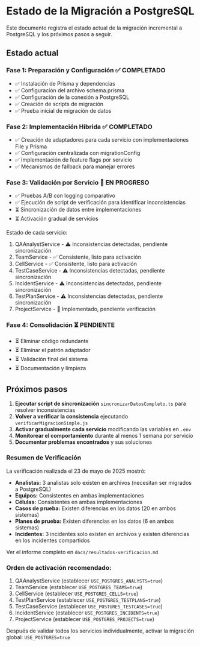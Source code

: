 # Estado de la Migración a PostgreSQL

Este documento registra el estado actual de la migración incremental a PostgreSQL y los próximos pasos a seguir.

## Estado actual 

### Fase 1: Preparación y Configuración ✅ COMPLETADO
- ✅ Instalación de Prisma y dependencias
- ✅ Configuración del archivo schema.prisma
- ✅ Configuración de la conexión a PostgreSQL
- ✅ Creación de scripts de migración
- ✅ Prueba inicial de migración de datos

### Fase 2: Implementación Híbrida ✅ COMPLETADO
- ✅ Creación de adaptadores para cada servicio con implementaciones File y Prisma
- ✅ Configuración centralizada con migrationConfig
- ✅ Implementación de feature flags por servicio
- ✅ Mecanismos de fallback para manejar errores

### Fase 3: Validación por Servicio 🔄 EN PROGRESO
- ✅ Pruebas A/B con logging comparativo
- ✅ Ejecución de script de verificación para identificar inconsistencias
- ⏳ Sincronización de datos entre implementaciones
- ⏳ Activación gradual de servicios

Estado de cada servicio:
1. QAAnalystService - ⚠️ Inconsistencias detectadas, pendiente sincronización
2. TeamService - ✅ Consistente, listo para activación
3. CellService - ✅ Consistente, listo para activación
4. TestCaseService - ⚠️ Inconsistencias detectadas, pendiente sincronización
5. IncidentService - ⚠️ Inconsistencias detectadas, pendiente sincronización
6. TestPlanService - ⚠️ Inconsistencias detectadas, pendiente sincronización
7. ProjectService - 🔄 Implementado, pendiente verificación

### Fase 4: Consolidación ⏳ PENDIENTE
- ⏳ Eliminar código redundante
- ⏳ Eliminar el patrón adaptador
- ⏳ Validación final del sistema
- ⏳ Documentación y limpieza

## Próximos pasos

1. **Ejecutar script de sincronización** `sincronizarDatosCompleto.ts` para resolver inconsistencias
2. **Volver a verificar la consistencia** ejecutando `verificarMigracionSimple.js`
3. **Activar gradualmente cada servicio** modificando las variables en `.env`
4. **Monitorear el comportamiento** durante al menos 1 semana por servicio
5. **Documentar problemas encontrados** y sus soluciones

### Resumen de Verificación
La verificación realizada el 23 de mayo de 2025 mostró:
- **Analistas:** 3 analistas solo existen en archivos (necesitan ser migrados a PostgreSQL)
- **Equipos:** Consistentes en ambas implementaciones
- **Células:** Consistentes en ambas implementaciones
- **Casos de prueba:** Existen diferencias en los datos (20 en ambos sistemas)
- **Planes de prueba:** Existen diferencias en los datos (6 en ambos sistemas)
- **Incidentes:** 3 incidentes solo existen en archivos y existen diferencias en los incidentes compartidos

Ver el informe completo en `docs/resultados-verificacion.md`

### Orden de activación recomendado:
1. QAAnalystService (establecer `USE_POSTGRES_ANALYSTS=true`)
2. TeamService (establecer `USE_POSTGRES_TEAMS=true`)
3. CellService (establecer `USE_POSTGRES_CELLS=true`)
4. TestPlanService (establecer `USE_POSTGRES_TESTPLANS=true`)
5. TestCaseService (establecer `USE_POSTGRES_TESTCASES=true`)
6. IncidentService (establecer `USE_POSTGRES_INCIDENTS=true`)
7. ProjectService (establecer `USE_POSTGRES_PROJECTS=true`)

Después de validar todos los servicios individualmente, activar la migración global: `USE_POSTGRES=true`

